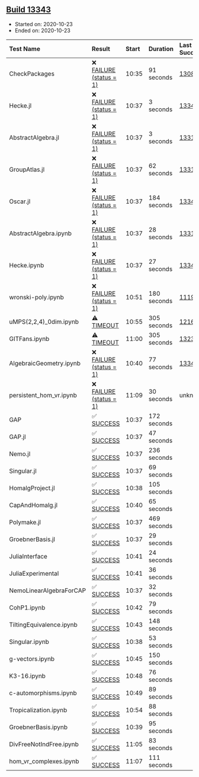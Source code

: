 ## [Build 13343](https://oscarci.mathematik.uni-kl.de/job/oscar/13343/)

* Started on: 2020-10-23
* Ended on: 2020-10-23

| Test Name    | Result | Start | Duration | Last Success | First Failure |
|:-------------|:-------|:------|:---------|:-------------|:--------------|
| CheckPackages | ❌ [FAILURE (status = 1)](https://oscarci.mathematik.uni-kl.de/job/oscar/13343/artifact/logs/build-13343/CheckPackages.log) | 10:35 | 91 seconds | [13085](https://oscarci.mathematik.uni-kl.de/job/oscar/13085/) | [13086](https://oscarci.mathematik.uni-kl.de/job/oscar/13086/) |
| Hecke.jl | ❌ [FAILURE (status = 1)](https://oscarci.mathematik.uni-kl.de/job/oscar/13343/artifact/logs/build-13343/Hecke.jl.log) | 10:37 | 3 seconds | [13341](https://oscarci.mathematik.uni-kl.de/job/oscar/13341/) | [13342](https://oscarci.mathematik.uni-kl.de/job/oscar/13342/) |
| AbstractAlgebra.jl | ❌ [FAILURE (status = 1)](https://oscarci.mathematik.uni-kl.de/job/oscar/13343/artifact/logs/build-13343/AbstractAlgebra.jl.log) | 10:37 | 3 seconds | [13315](https://oscarci.mathematik.uni-kl.de/job/oscar/13315/) | [13316](https://oscarci.mathematik.uni-kl.de/job/oscar/13316/) |
| GroupAtlas.jl | ❌ [FAILURE (status = 1)](https://oscarci.mathematik.uni-kl.de/job/oscar/13343/artifact/logs/build-13343/GroupAtlas.jl.log) | 10:37 | 62 seconds | [13311](https://oscarci.mathematik.uni-kl.de/job/oscar/13311/) | [13312](https://oscarci.mathematik.uni-kl.de/job/oscar/13312/) |
| Oscar.jl | ❌ [FAILURE (status = 1)](https://oscarci.mathematik.uni-kl.de/job/oscar/13343/artifact/logs/build-13343/Oscar.jl.log) | 10:37 | 184 seconds | [13342](https://oscarci.mathematik.uni-kl.de/job/oscar/13342/) | [13343](https://oscarci.mathematik.uni-kl.de/job/oscar/13343/) |
| AbstractAlgebra.ipynb | ❌ [FAILURE (status = 1)](https://oscarci.mathematik.uni-kl.de/job/oscar/13343/artifact/logs/build-13343/AbstractAlgebra.ipynb.log) | 10:37 | 28 seconds | [13315](https://oscarci.mathematik.uni-kl.de/job/oscar/13315/) | [13316](https://oscarci.mathematik.uni-kl.de/job/oscar/13316/) |
| Hecke.ipynb | ❌ [FAILURE (status = 1)](https://oscarci.mathematik.uni-kl.de/job/oscar/13343/artifact/logs/build-13343/Hecke.ipynb.log) | 10:37 | 27 seconds | [13341](https://oscarci.mathematik.uni-kl.de/job/oscar/13341/) | [13342](https://oscarci.mathematik.uni-kl.de/job/oscar/13342/) |
| wronski-poly.ipynb | ❌ [FAILURE (status = 1)](https://oscarci.mathematik.uni-kl.de/job/oscar/13343/artifact/logs/build-13343/wronski-poly.ipynb.log) | 10:51 | 180 seconds | [11192](https://oscarci.mathematik.uni-kl.de/job/oscar/11192/) | [11193](https://oscarci.mathematik.uni-kl.de/job/oscar/11193/) |
| uMPS(2,2,4)_0dim.ipynb | ⚠ [TIMEOUT](https://oscarci.mathematik.uni-kl.de/job/oscar/13343/artifact/logs/build-13343/uMPS-2-2-4-_0dim.ipynb.log) | 10:55 | 305 seconds | [12167](https://oscarci.mathematik.uni-kl.de/job/oscar/12167/) | [12168](https://oscarci.mathematik.uni-kl.de/job/oscar/12168/) |
| GITFans.ipynb | ⚠ [TIMEOUT](https://oscarci.mathematik.uni-kl.de/job/oscar/13343/artifact/logs/build-13343/GITFans.ipynb.log) | 11:00 | 305 seconds | [13234](https://oscarci.mathematik.uni-kl.de/job/oscar/13234/) | [13235](https://oscarci.mathematik.uni-kl.de/job/oscar/13235/) |
| AlgebraicGeometry.ipynb | ❌ [FAILURE (status = 1)](https://oscarci.mathematik.uni-kl.de/job/oscar/13343/artifact/logs/build-13343/AlgebraicGeometry.ipynb.log) | 10:40 | 77 seconds | [13341](https://oscarci.mathematik.uni-kl.de/job/oscar/13341/) | [13342](https://oscarci.mathematik.uni-kl.de/job/oscar/13342/) |
| persistent_hom_vr.ipynb | ❌ [FAILURE (status = 1)](https://oscarci.mathematik.uni-kl.de/job/oscar/13343/artifact/logs/build-13343/persistent_hom_vr.ipynb.log) | 11:09 | 30 seconds | unknown | unknown |
| GAP | ✅ [SUCCESS](https://oscarci.mathematik.uni-kl.de/job/oscar/13343/artifact/logs/build-13343/GAP.log) | 10:37 | 172 seconds |  |  |
| GAP.jl | ✅ [SUCCESS](https://oscarci.mathematik.uni-kl.de/job/oscar/13343/artifact/logs/build-13343/GAP.jl.log) | 10:37 | 47 seconds |  |  |
| Nemo.jl | ✅ [SUCCESS](https://oscarci.mathematik.uni-kl.de/job/oscar/13343/artifact/logs/build-13343/Nemo.jl.log) | 10:37 | 236 seconds |  |  |
| Singular.jl | ✅ [SUCCESS](https://oscarci.mathematik.uni-kl.de/job/oscar/13343/artifact/logs/build-13343/Singular.jl.log) | 10:37 | 69 seconds |  |  |
| HomalgProject.jl | ✅ [SUCCESS](https://oscarci.mathematik.uni-kl.de/job/oscar/13343/artifact/logs/build-13343/HomalgProject.jl.log) | 10:38 | 105 seconds |  |  |
| CapAndHomalg.jl | ✅ [SUCCESS](https://oscarci.mathematik.uni-kl.de/job/oscar/13343/artifact/logs/build-13343/CapAndHomalg.jl.log) | 10:40 | 65 seconds |  |  |
| Polymake.jl | ✅ [SUCCESS](https://oscarci.mathematik.uni-kl.de/job/oscar/13343/artifact/logs/build-13343/Polymake.jl.log) | 10:37 | 469 seconds |  |  |
| GroebnerBasis.jl | ✅ [SUCCESS](https://oscarci.mathematik.uni-kl.de/job/oscar/13343/artifact/logs/build-13343/GroebnerBasis.jl.log) | 10:37 | 29 seconds |  |  |
| JuliaInterface | ✅ [SUCCESS](https://oscarci.mathematik.uni-kl.de/job/oscar/13343/artifact/logs/build-13343/JuliaInterface.log) | 10:41 | 24 seconds |  |  |
| JuliaExperimental | ✅ [SUCCESS](https://oscarci.mathematik.uni-kl.de/job/oscar/13343/artifact/logs/build-13343/JuliaExperimental.log) | 10:41 | 36 seconds |  |  |
| NemoLinearAlgebraForCAP | ✅ [SUCCESS](https://oscarci.mathematik.uni-kl.de/job/oscar/13343/artifact/logs/build-13343/NemoLinearAlgebraForCAP.log) | 10:37 | 32 seconds |  |  |
| CohP1.ipynb | ✅ [SUCCESS](https://oscarci.mathematik.uni-kl.de/job/oscar/13343/artifact/logs/build-13343/CohP1.ipynb.log) | 10:42 | 79 seconds |  |  |
| TiltingEquivalence.ipynb | ✅ [SUCCESS](https://oscarci.mathematik.uni-kl.de/job/oscar/13343/artifact/logs/build-13343/TiltingEquivalence.ipynb.log) | 10:43 | 148 seconds |  |  |
| Singular.ipynb | ✅ [SUCCESS](https://oscarci.mathematik.uni-kl.de/job/oscar/13343/artifact/logs/build-13343/Singular.ipynb.log) | 10:38 | 53 seconds |  |  |
| g-vectors.ipynb | ✅ [SUCCESS](https://oscarci.mathematik.uni-kl.de/job/oscar/13343/artifact/logs/build-13343/g-vectors.ipynb.log) | 10:45 | 150 seconds |  |  |
| K3-16.ipynb | ✅ [SUCCESS](https://oscarci.mathematik.uni-kl.de/job/oscar/13343/artifact/logs/build-13343/K3-16.ipynb.log) | 10:48 | 76 seconds |  |  |
| c-automorphisms.ipynb | ✅ [SUCCESS](https://oscarci.mathematik.uni-kl.de/job/oscar/13343/artifact/logs/build-13343/c-automorphisms.ipynb.log) | 10:49 | 89 seconds |  |  |
| Tropicalization.ipynb | ✅ [SUCCESS](https://oscarci.mathematik.uni-kl.de/job/oscar/13343/artifact/logs/build-13343/Tropicalization.ipynb.log) | 10:54 | 88 seconds |  |  |
| GroebnerBasis.ipynb | ✅ [SUCCESS](https://oscarci.mathematik.uni-kl.de/job/oscar/13343/artifact/logs/build-13343/GroebnerBasis.ipynb.log) | 10:39 | 95 seconds |  |  |
| DivFreeNotIndFree.ipynb | ✅ [SUCCESS](https://oscarci.mathematik.uni-kl.de/job/oscar/13343/artifact/logs/build-13343/DivFreeNotIndFree.ipynb.log) | 11:05 | 83 seconds |  |  |
| hom_vr_complexes.ipynb | ✅ [SUCCESS](https://oscarci.mathematik.uni-kl.de/job/oscar/13343/artifact/logs/build-13343/hom_vr_complexes.ipynb.log) | 11:07 | 111 seconds |  |  |
